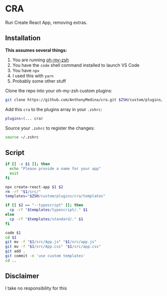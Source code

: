 # CRA

Run Create React App, removing extras.

## Installation

**This assumes several things:**

1. You are running [oh-my-zsh](https://github.com/robbyrussell/oh-my-zsh)
2. You have the `code` shell command installed to launch VS Code
3. You have `npx`
4. I used this with `yarn`
5. Probably some other stuff

Clone the repo into your oh-my-zsh custom plugins:

```bash
git clone https://github.com/AnthonyMedina/cra.git $ZSH/custom/plugins/cra
```

Add this `cra` to the plugins array in your `.zshrc`:

```bash
plugins=(... cra)
```

Source your `.zshrc` to register the changes:

```bash
source ~/.zshrc
```

## Script

```bash
if [[ -z $1 ]]; then
  echo "Please provide a name for your app"
  exit
fi

npx create-react-app $1 $2
rm -rf "$1/src/"
templates="$ZSH/custom/plugins/cra/templates"

if [[ $2 == "--typescript" ]]; then
  cp -rf "$templates/typescript/." $1
else
  cp -rf "$templates/standard/." $1
fi

code $1
cd $1
git mv -f "$1/src/App.js" "$1/src/app.js"
git mv -f "$1/src/App.css" "$1/src/app.css"
git add .
git commit -m 'use custom templates'
cd ..
```

## Disclaimer

I take no responsibility for this
